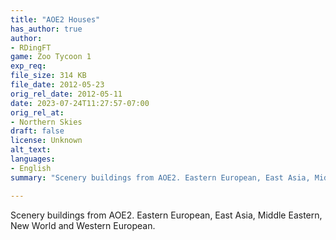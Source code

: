 ```yaml
---
title: "AOE2 Houses"
has_author: true
author: 
- RDingFT
game: Zoo Tycoon 1
exp_req:
file_size: 314 KB
file_date: 2012-05-23
orig_rel_date: 2012-05-11
date: 2023-07-24T11:27:57-07:00
orig_rel_at: 
- Northern Skies
draft: false
license: Unknown
alt_text: 
languages:
- English
summary: "Scenery buildings from AOE2. Eastern European, East Asia, Middle Eastern, New World and Western European"

---
```


Scenery buildings from AOE2. Eastern European, East Asia, Middle Eastern, New World and Western European.